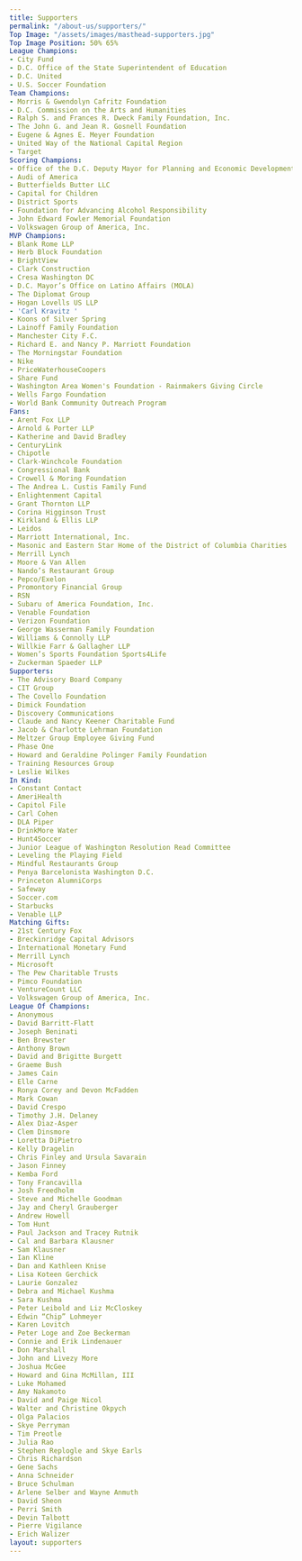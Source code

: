 ```yaml
---
title: Supporters
permalink: "/about-us/supporters/"
Top Image: "/assets/images/masthead-supporters.jpg"
Top Image Position: 50% 65%
League Champions:
- City Fund
- D.C. Office of the State Superintendent of Education
- D.C. United
- U.S. Soccer Foundation
Team Champions:
- Morris & Gwendolyn Cafritz Foundation
- D.C. Commission on the Arts and Humanities
- Ralph S. and Frances R. Dweck Family Foundation, Inc.
- The John G. and Jean R. Gosnell Foundation
- Eugene & Agnes E. Meyer Foundation
- United Way of the National Capital Region
- Target
Scoring Champions:
- Office of the D.C. Deputy Mayor for Planning and Economic Development
- Audi of America
- Butterfields Butter LLC
- Capital for Children
- District Sports
- Foundation for Advancing Alcohol Responsibility
- John Edward Fowler Memorial Foundation
- Volkswagen Group of America, Inc.
MVP Champions:
- Blank Rome LLP
- Herb Block Foundation
- BrightView
- Clark Construction
- Cresa Washington DC
- D.C. Mayor’s Office on Latino Affairs (MOLA)
- The Diplomat Group
- Hogan Lovells US LLP
- 'Carl Kravitz '
- Koons of Silver Spring
- Lainoff Family Foundation
- Manchester City F.C.
- Richard E. and Nancy P. Marriott Foundation
- The Morningstar Foundation
- Nike
- PriceWaterhouseCoopers
- Share Fund
- Washington Area Women's Foundation - Rainmakers Giving Circle
- Wells Fargo Foundation
- World Bank Community Outreach Program
Fans:
- Arent Fox LLP
- Arnold & Porter LLP
- Katherine and David Bradley
- CenturyLink
- Chipotle
- Clark-Winchcole Foundation
- Congressional Bank
- Crowell & Moring Foundation
- The Andrea L. Custis Family Fund
- Enlightenment Capital
- Grant Thornton LLP
- Corina Higginson Trust
- Kirkland & Ellis LLP
- Leidos
- Marriott International, Inc.
- Masonic and Eastern Star Home of the District of Columbia Charities
- Merrill Lynch
- Moore & Van Allen
- Nando’s Restaurant Group
- Pepco/Exelon
- Promontory Financial Group
- RSN
- Subaru of America Foundation, Inc.
- Venable Foundation
- Verizon Foundation
- George Wasserman Family Foundation
- Williams & Connolly LLP
- Willkie Farr & Gallagher LLP
- Women’s Sports Foundation Sports4Life
- Zuckerman Spaeder LLP
Supporters:
- The Advisory Board Company
- CIT Group
- The Covello Foundation
- Dimick Foundation
- Discovery Communications
- Claude and Nancy Keener Charitable Fund
- Jacob & Charlotte Lehrman Foundation
- Meltzer Group Employee Giving Fund
- Phase One
- Howard and Geraldine Polinger Family Foundation
- Training Resources Group
- Leslie Wilkes
In Kind:
- Constant Contact
- AmeriHealth
- Capitol File
- Carl Cohen
- DLA Piper
- DrinkMore Water
- Hunt4Soccer
- Junior League of Washington Resolution Read Committee
- Leveling the Playing Field
- Mindful Restaurants Group
- Penya Barcelonista Washington D.C.
- Princeton AlumniCorps
- Safeway
- Soccer.com
- Starbucks
- Venable LLP
Matching Gifts:
- 21st Century Fox
- Breckinridge Capital Advisors
- International Monetary Fund
- Merrill Lynch
- Microsoft
- The Pew Charitable Trusts
- Pimco Foundation
- VentureCount LLC
- Volkswagen Group of America, Inc.
League Of Champions:
- Anonymous
- David Barritt-Flatt
- Joseph Beninati
- Ben Brewster
- Anthony Brown
- David and Brigitte Burgett
- Graeme Bush
- James Cain
- Elle Carne
- Ronya Corey and Devon McFadden
- Mark Cowan
- David Crespo
- Timothy J.H. Delaney
- Alex Diaz-Asper
- Clem Dinsmore
- Loretta DiPietro
- Kelly Dragelin
- Chris Finley and Ursula Savarain
- Jason Finney
- Kemba Ford
- Tony Francavilla
- Josh Freedholm
- Steve and Michelle Goodman
- Jay and Cheryl Grauberger
- Andrew Howell
- Tom Hunt
- Paul Jackson and Tracey Rutnik
- Cal and Barbara Klausner
- Sam Klausner
- Ian Kline
- Dan and Kathleen Knise
- Lisa Koteen Gerchick
- Laurie Gonzalez
- Debra and Michael Kushma
- Sara Kushma
- Peter Leibold and Liz McCloskey
- Edwin “Chip” Lohmeyer
- Karen Lovitch
- Peter Loge and Zoe Beckerman
- Connie and Erik Lindenauer
- Don Marshall
- John and Livezy More
- Joshua McGee
- Howard and Gina McMillan, III
- Luke Mohamed
- Amy Nakamoto
- David and Paige Nicol
- Walter and Christine Okpych
- Olga Palacios
- Skye Perryman
- Tim Preotle
- Julia Rao
- Stephen Replogle and Skye Earls
- Chris Richardson
- Gene Sachs
- Anna Schneider
- Bruce Schulman
- Arlene Selber and Wayne Anmuth
- David Sheon
- Perri Smith
- Devin Talbott
- Pierre Vigilance
- Erich Walizer
layout: supporters
---
```


